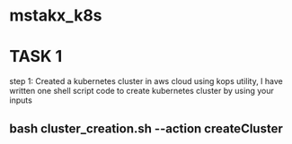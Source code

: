 # mstakx_k8s
# TASK 1
step 1: Created a kubernetes cluster in aws cloud using kops utility, I have written one shell script code to create kubernetes cluster by using your inputs
## bash cluster_creation.sh --action createCluster

